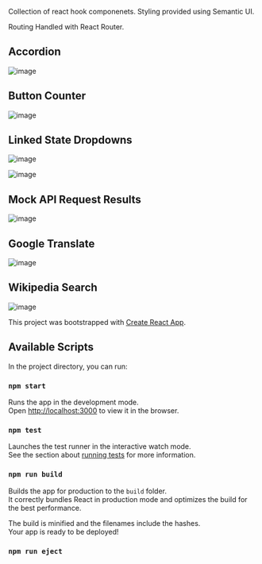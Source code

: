 Collection of react hook componenets. Styling provided using Semantic UI. 

Routing Handled with React Router. 

## Accordion

![image](https://user-images.githubusercontent.com/475719/110838633-8e886080-8257-11eb-9429-f1049b2597a2.png)

## Button Counter

![image](https://user-images.githubusercontent.com/475719/110838831-c7c0d080-8257-11eb-8a5e-f9265b5e6e0e.png)

## Linked State Dropdowns

![image](https://user-images.githubusercontent.com/475719/110838946-e757f900-8257-11eb-8496-a0aad33e33df.png)

![image](https://user-images.githubusercontent.com/475719/110839006-f63eab80-8257-11eb-8d15-ac4a289833a5.png)

## Mock API Request Results

![image](https://user-images.githubusercontent.com/475719/110839101-0eaec600-8258-11eb-85e5-79216e21314d.png)

## Google Translate

![image](https://user-images.githubusercontent.com/475719/110839197-28500d80-8258-11eb-8d6e-765304d6c271.png)


## Wikipedia Search
![image](https://user-images.githubusercontent.com/475719/110837745-7e23b600-8256-11eb-80ee-80c8c1ca7f03.png)

This project was bootstrapped with [Create React App](https://github.com/facebook/create-react-app).

## Available Scripts

In the project directory, you can run:

### `npm start`

Runs the app in the development mode.\
Open [http://localhost:3000](http://localhost:3000) to view it in the browser.

### `npm test`

Launches the test runner in the interactive watch mode.\
See the section about [running tests](https://facebook.github.io/create-react-app/docs/running-tests) for more information.

### `npm run build`

Builds the app for production to the `build` folder.\
It correctly bundles React in production mode and optimizes the build for the best performance.

The build is minified and the filenames include the hashes.\
Your app is ready to be deployed!

### `npm run eject`

